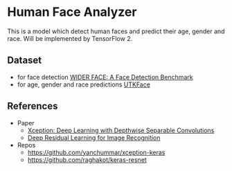# Human Face Analyzer
This is a model which detect human faces and predict their age, gender and race.
Will be implemented by TensorFlow 2.

## Dataset
- for face detection
  [WIDER FACE: A Face Detection Benchmark](http://shuoyang1213.me/WIDERFACE/)
- for age, gender and race predictions
  [UTKFace](https://susanqq.github.io/UTKFace/)
## References
- Paper
  - [Xception: Deep Learning with Depthwise Separable Convolutions](https://arxiv.org/abs/1610.02357)<br>
  - [Deep Residual Learning for Image Recognition](https://arxiv.org/abs/1512.03385)<br>
- Repos
  - https://github.com/yanchummar/xception-keras<br>
  - https://github.com/raghakot/keras-resnet<br>
